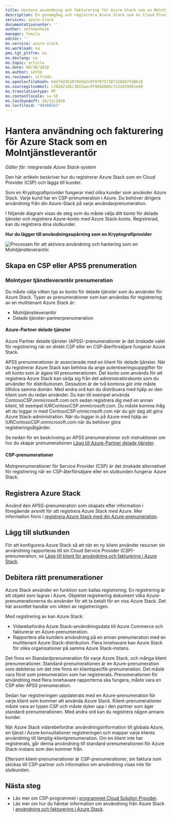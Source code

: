 ```yaml
---
title: Hantera användning och fakturering för Azure Stack som en Molntjänstleverantör | Microsoft Docs
description: En genomgång och registrera Azure Stack som en Cloud Provider (CSP) och lägga till kunder för fakturering.
services: azure-stack
documentationcenter: ''
author: sethmanheim
manager: femila
editor: ''
ms.service: azure-stack
ms.workload: na
pms.tgt_pltfrm: na
ms.devlang: na
ms.topic: article
ms.date: 08/30/2018
ms.author: sethm
ms.reviewer: alfredo
ms.openlocfilehash: b4df9d3b107945b2c0797875718f3266b7fd0b10
ms.sourcegitcommit: c282021dbc3815aac9f46b6b89c7131659461e49
ms.translationtype: MT
ms.contentlocale: sv-SE
ms.lasthandoff: 10/12/2018
ms.locfileid: "49166551"
---
```

# <a name="manage-usage-and-billing-for-azure-stack-as-a-cloud-service-provider"></a>Hantera användning och fakturering för Azure Stack som en Molntjänstleverantör 

*Gäller för: integrerade Azure Stack-system*

Den här artikeln beskriver hur du registrerar Azure Stack som en Cloud Provider (CSP) och lägga till kunder.

Som en Kryptografiprovider fungerar med olika kunder som använder Azure Stack. Varje kund har en CSP-prenumeration i Azure. Du behöver dirigera användning från din Azure-Stack på varje användarprenumeration.

I följande diagram visas de steg som du måste välja ditt konto för delade tjänster och registrera Azure-konto med Azure Stack-konto. Registrerad, kan du registrera dina slutkunder.

**Hur du lägger till användningsspårning som en Kryptografiprovider**

![Processen för att aktivera användning och hantering som en Molntjänstleverantör.](media\azure-stack-add-manage-billing-as-a-csp\process-add-useage-as-a-csp.png)

## <a name="create-a-csp-or-apss-subscription"></a>Skapa en CSP eller APSS prenumeration

### <a name="cloud-service-provider-subscription-types"></a>Molntyper tjänstleverantör prenumeration

Du måste välja vilken typ av konto för delade tjänster som du använder för Azure Stack. Typer av prenumerationer som kan användas för registrering av en multitenant Azure Stack är:

 - Molntjänstleverantör 
 - Delade tjänster-partnerprenumeration 

#### <a name="azure-partner-shared-services"></a>Azure-Partner delade tjänster

Azure Partner delade tjänster (APSS)-prenumerationer är det önskade valet för registrering när en direkt CSP eller en CSP-återförsäljare fungerar Azure Stack.

APSS prenumerationer är associerade med en klient för delade tjänster. När du registrerar Azure Stack kan behöva du ange autentiseringsuppgifter för ett konto som är ägare till prenumerationen. Det konto som används för att registrera Azure Stack kan skilja sig från det administratörskonto som du använder för distributionen. Dessutom är de två kontona gör *inte* måste tillhöra samma domän. Med andra ord kan du distribuera med hjälp av den klient som du redan använder. Du kan till exempel använda ContosoCSP.onmicrosoft.com och sedan registrera dig med en annan klient, till exempel IURContosoCSP.onmicrosoft.com. Du måste komma ihåg att du loggar in med ContosoCSP.onmicrosoft.com när du gör dag att göra Azure Stack-administration. När du loggar in på Azure med hjälp av IURContosoCSP.onmicrosoft.com när du behöver göra registreringsåtgärder.

Se nedan för en beskrivning av APSS prenumerationer och instruktioner om hur du skapar prenumerationen [Lägg till Azure-Partner delade tjänster](https://msdn.microsoft.com/partner-center/shared-services).

#### <a name="csp-subscriptions"></a>CSP-prenumerationer

Molnprenumerationer för Service Provider (CSP) är det önskade alternativet för registrering när en CSP-återförsäljare eller en slutkunden fungerar Azure Stack.

## <a name="register-azure-stack"></a>Registrera Azure Stack

Använd den APSS-prenumeration som skapats efter information i föregående avsnitt för att registrera Azure Stack med Azure. Mer information finns i [registrera Azure Stack med din Azure-prenumeration](azure-stack-registration.md).

## <a name="add-end-customer"></a>Lägg till slutkunden

För att konfigurera Azure Stack så att när en ny klient använder resurser sin användning rapporteras till sin Cloud Service Provider (CSP)-prenumeration, se [Lägg till klient för användning och fakturering i Azure Stack](azure-stack-csp-howto-register-tenants.md).

## <a name="charge-the-right-subscriptions"></a>Debitera rätt prenumerationer

Azure Stack använder en funktion som kallas registrering. En registrering är ett objekt som lagras i Azure. Objektet registrering dokument vilka Azure-prenumerationerna du använder för att ta betalt för en viss Azure Stack. Det här avsnittet handlar om vikten av registreringen.

Med registrering av kan Azure Stack:
 - Vidarebefordra Azure Stack-användningsdata till Azure Commerce och fakturerar en Azure-prenumeration.
 - Rapportera alla kunders användning på en annan prenumeration med en multitenant Azure Stack-distribution. Flera innehavare kan Azure Stack för olika organisationer på samma Azure Stack-instans.

Det finns en Standardprenumeration för varje Azure Stack, och många klient prenumerationer. Standard-prenumerationen är en Azure-prenumeration som debiteras om det inte finns en klientspecifik-prenumeration. Det måste vara först som prenumeration som har registrerats. Prenumerationen för användning med flera innehavare rapporterna ska fungera, måste vara en CSP eller APSS prenumeration.

Sedan har registreringen uppdaterats med en Azure-prenumeration för varje klient som kommer att använda Azure Stack. Klient-prenumerationer måste vara av typen CSP och måste dyker upp i den partner som äger standard-prenumerationen. Med andra ord kan du registrera någon annans kunder.

När Azure Stack vidarebefordrar användningsinformation till globala Azure, en tjänst i Azure konsultationer registreringen och mappar varje klients användning till lämplig-klientprenumeration. Om en klient inte har registrerats, går denna användning till standard-prenumerationen för Azure Stack-instans som den kommer från.

Eftersom klient-prenumerationer är CSP-prenumerationer, sin faktura som skickas till CSP-partner och information om användning visas inte för slutkunden.

## <a name="next-steps"></a>Nästa steg

 - Läs mer om CSP-programmet i [programmet Cloud Solution Provider](https://partner.microsoft.com/solutions/microsoft-cloud-solutions).
 - Läs mer om hur du hämtar information om användning från Azure Stack i [användning och fakturering i Azure Stack](azure-stack-billing-and-chargeback.md).
